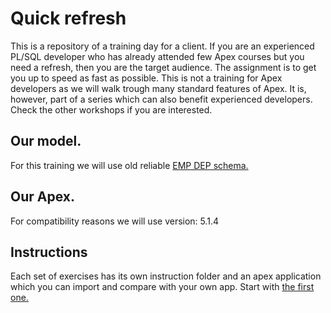 # Quick refresh

This is a repository of a training day for a client. If you are an experienced PL/SQL developer who has already attended few Apex courses but you need a refresh, then you are the target audience. The assignment is to get you up to speed as fast as possible.
This is not a training for Apex developers as we will walk trough many standard features of Apex. It is, however, part of a series which can also benefit experienced developers. Check the other workshops if you are interested.

## Our model.
For this training we will use old reliable [EMP DEP schema.](db/empDep.sql)

## Our Apex.
For compatibility reasons we will use version: 5.1.4

## Instructions
Each set of exercises has its own instruction folder and an apex application which you can import and compare with your own app.
Start with [the first one.](instructions/empDep.sql)
